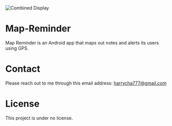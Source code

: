 ![Combined Display](https://github.com/user-attachments/assets/957e7854-02e9-49b1-a181-7461bd79c1e1)

# Map-Reminder

Map Reminder is an Android app that maps out notes and alerts its users using GPS.

# Contact
Please reach out to me through this email address:    harrycha777@gmail.com

# License
This project is under no license.

